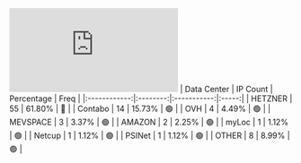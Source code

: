 ![Diagramm](https://github.com/obajay/StateSync-snapshots/blob/main/Projects/Ojo/1/README.md)
| Data Center | IP Count | Percentage | Freq |
|:------------:|:--------:|:-----------:|:-----:|
| HETZNER | 55 | 61.80% | 🔴 |
| Contabo | 14 | 15.73% | 🟢 |
| OVH | 4 | 4.49% | 🟢 |
| MEVSPACE | 3 | 3.37% | 🟢 |
| AMAZON | 2 | 2.25% | 🟢 |
| myLoc | 1 | 1.12% | 🟢 |
| Netcup | 1 | 1.12% | 🟢 |
| PSINet | 1 | 1.12% | 🟢 |
| OTHER | 8 | 8.99% | 🟢 |